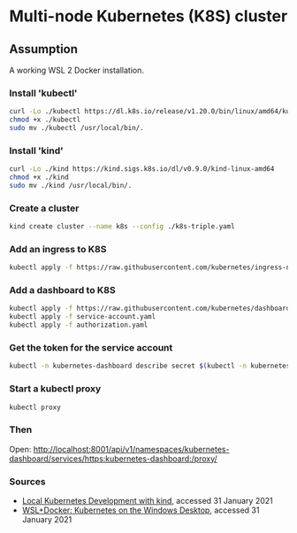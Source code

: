 # Multi-node Kubernetes (K8S) cluster

## Assumption

A working WSL 2 Docker installation.

### Install 'kubectl'

```sh
curl -Lo ./kubectl https://dl.k8s.io/release/v1.20.0/bin/linux/amd64/kubectl
chmod +x ./kubectl
sudo mv ./kubectl /usr/local/bin/.
```

### Install 'kind'

```sh
curl -Lo ./kind https://kind.sigs.k8s.io/dl/v0.9.0/kind-linux-amd64
chmod +x ./kind
sudo mv ./kind /usr/local/bin/.
```

### Create a cluster

```sh
kind create cluster --name k8s --config ./k8s-triple.yaml
```

### Add an ingress to K8S

```sh
kubectl apply -f https://raw.githubusercontent.com/kubernetes/ingress-nginx/master/deploy/static/provider/kind/deploy.yaml
```

### Add a dashboard to K8S

```sh
kubectl apply -f https://raw.githubusercontent.com/kubernetes/dashboard/v2.1.0/aio/deploy/recommended.yaml
kubectl apply -f service-account.yaml
kubectl apply -f authorization.yaml
```

### Get the token for the service account

```sh
kubectl -n kubernetes-dashboard describe secret $(kubectl -n kubernetes-dashboard get secret | grep admin-user | awk '{print $1}')
```

### Start a kubectl proxy

```sh
kubectl proxy
```

### Then

Open: [http://localhost:8001/api/v1/namespaces/kubernetes-dashboard/services/https:kubernetes-dashboard:/proxy/](http://localhost:8001/api/v1/namespaces/kubernetes-dashboard/services/https:kubernetes-dashboard:/proxy/)

### Sources

* [Local Kubernetes Development with kind](https://sookocheff.com/post/kubernetes/local-kubernetes-development-with-kind/), accessed 31 January 2021
* [WSL+Docker: Kubernetes on the Windows Desktop](https://kubernetes.io/blog/2020/05/21/wsl-docker-kubernetes-on-the-windows-desktop/), accessed 31 January 2021
